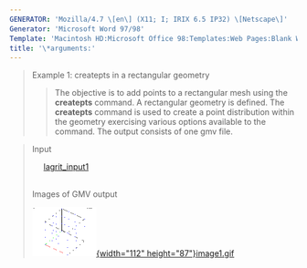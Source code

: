 ```yaml
---
GENERATOR: 'Mozilla/4.7 \[en\] (X11; I; IRIX 6.5 IP32) \[Netscape\]'
Generator: 'Microsoft Word 97/98'
Template: 'Macintosh HD:Microsoft Office 98:Templates:Web Pages:Blank Web Page'
title: '\*arguments:'
---
```


> Example 1: createpts in a rectangular geometry
>
> > The objective is to add points to a rectangular mesh using the
> > **createpts** command.
> > A rectangular geometry is defined. The **createpts** command is used
> > to create a point distribution within the geometry exercising
> > various options available to the command. The output consists of one
> > gmv file.

> Input
>
>      [lagrit\_input1](../input_output/lagrit_input1)\
>  
>
> Images of GMV output
>
> [![](image/image1tn.gif){width="112"
> height="87"}](image/image1.gif)[image1.gif](image/image1.gif)
